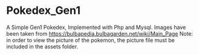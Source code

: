 # Pokedex_Gen1
A Simple Gen1 Pokedex, Implemented with Php and Mysql.
Images have been taken from https://bulbapedia.bulbagarden.net/wiki/Main_Page
Note: in order to view the picture of the pokemon, the picture file must be included in the assets folder. 
